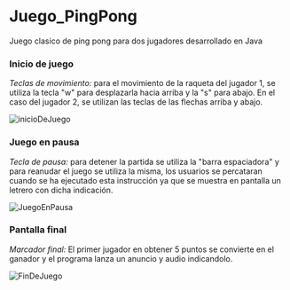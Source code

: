 # Juego_PingPong
Juego clasico de ping pong para dos jugadores desarrollado en Java

 
### Inicio de juego

*Teclas de movimiento:* para el movimiento de la raqueta del jugador 1, se utiliza la tecla "w" para desplazarla hacia arriba y la "s" para abajo. En el caso del 
jugador 2, se utilizan las teclas de las flechas arriba y abajo. 

![inicioDeJuego](https://github.com/RodolfoMorquecho/Juego_PingPong/assets/99112892/293010db-0026-4092-8ef2-a8e89b614365)


### Juego en pausa

*Tecla de pausa:* para detener la partida se utiliza la "barra espaciadora" y para reanudar el juego se utiliza la misma, los usuarios se percataran cuando
se ha ejecutado esta instrucción ya que se muestra en pantalla un letrero con dicha indicación.

![JuegoEnPausa](https://github.com/RodolfoMorquecho/Juego_PingPong/assets/99112892/d0643c56-e440-40d9-8323-f78b474f4985)



### Pantalla final 

*Marcador final:* El primer jugador en obtener 5 puntos se convierte en el ganador y el programa lanza un anuncio y audio indicandolo.

![FinDeJuego](https://github.com/RodolfoMorquecho/Juego_PingPong/assets/99112892/03ca7089-be1a-44d8-af17-dfc3bf94b20d)



